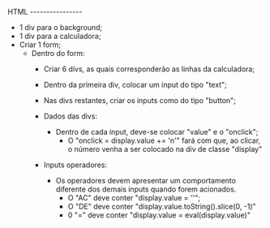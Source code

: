 HTML ----------------

- 1 div para o background;
- 1 div para a calculadora;
- Criar 1 form;
    - Dentro do form:
        - Criar 6 divs, as quais corresponderão as linhas da calculadora;
        - Dentro da primeira div, colocar um input do tipo "text";
        - Nas divs restantes, criar os inputs como do tipo "button";
        - Dados das divs:
            - Dentro de cada input, deve-se colocar "value" e o "onclick";
                - O "onclick = display.value += 'n'" fará com que, ao clicar, o número venha a ser colocado na div de classe "display"

        - Inputs operadores:
            - Os operadores devem apresentar um comportamento diferente dos demais inputs quando forem acionados.
                - O "AC" deve conter "display.value = ''";
                - O "DE" deve conter "display.value.toString().slice(0, -1)"
                - 0 "=" deve conter "display.value = eval(display.value)"